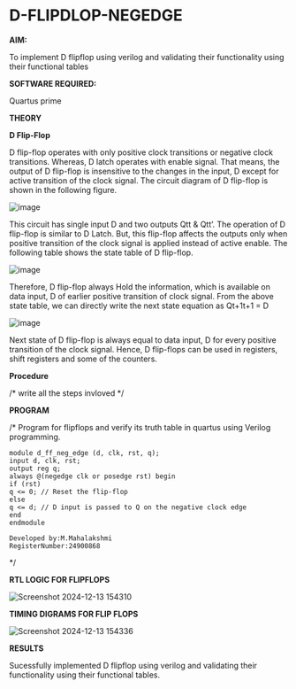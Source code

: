 # D-FLIPDLOP-NEGEDGE

**AIM:**

To implement  D flipflop using verilog and validating their functionality using their functional tables

**SOFTWARE REQUIRED:**

Quartus prime

**THEORY**

**D Flip-Flop**

D flip-flop operates with only positive clock transitions or negative clock transitions. Whereas, D latch operates with enable signal. That means, the output of D flip-flop is insensitive to the changes in the input, D except for active transition of the clock signal. The circuit diagram of D flip-flop is shown in the following figure.

![image](https://github.com/naavaneetha/D-FLIPDLOP-NEGEDGE/assets/154305477/48c81fe8-bc3f-40e7-95e2-519fc155ad51)

This circuit has single input D and two outputs Qtt & Qtt’. The operation of D flip-flop is similar to D Latch. But, this flip-flop affects the outputs only when positive transition of the clock signal is applied instead of active enable. The following table shows the state table of D flip-flop.

![image](https://github.com/naavaneetha/D-FLIPDLOP-NEGEDGE/assets/154305477/e5f3fda7-68ec-4a3a-a0a4-cf6f9cc4ab55)

Therefore, D flip-flop always Hold the information, which is available on data input, D of earlier positive transition of clock signal. From the above state table, we can directly write the next state equation as Qt+1t+1 = D

![image](https://github.com/naavaneetha/D-FLIPDLOP-NEGEDGE/assets/154305477/8592c0d8-2917-4142-91b9-d6c30dd891d2)

Next state of D flip-flop is always equal to data input, D for every positive transition of the clock signal. Hence, D flip-flops can be used in registers, shift registers and some of the counters.

**Procedure**

/* write all the steps invloved */

**PROGRAM**

/* Program for flipflops and verify its truth table in quartus using Verilog programming.
```
module d_ff_neg_edge (d, clk, rst, q);
input d, clk, rst;
output reg q;
always @(negedge clk or posedge rst) begin
if (rst)
q <= 0; // Reset the flip-flop
else
q <= d; // D input is passed to Q on the negative clock edge
end
endmodule
```
```
Developed by:M.Mahalakshmi
RegisterNumber:24900868
```
*/

**RTL LOGIC FOR FLIPFLOPS**

![Screenshot 2024-12-13 154310](https://github.com/user-attachments/assets/1717f56f-9e17-4baa-8e4a-a75339f0f67a)


**TIMING DIGRAMS FOR FLIP FLOPS**

![Screenshot 2024-12-13 154336](https://github.com/user-attachments/assets/2f36abb4-c171-46ff-b7d1-6551878d6b8c)


**RESULTS**

Sucessfully implemented D flipflop using verilog and validating their functionality using their functional tables.
